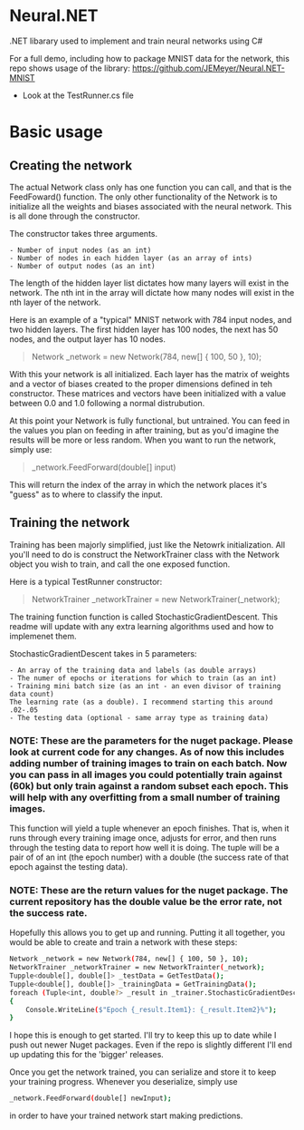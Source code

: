 # Neural.NET
.NET libarary used to implement and train neural networks using C#

For a full demo, including how to package MNIST data for the network, this repo shows usage of the library: https://github.com/JEMeyer/Neural.NET-MNIST
* Look at the TestRunner.cs file

# Basic usage
## Creating the network
The actual Network class only has one function you can call, and that is the FeedFoward() function. The only other functionality of the Network is to initialize all the weights and biases associated with the neural network. This is all done through the constructor.

The constructor takes three arguments.

    - Number of input nodes (as an int)
    - Number of nodes in each hidden layer (as an array of ints)
    - Number of output nodes (as an int)
    
The length of the hidden layer list dictates how many layers will exist in the network. The nth int in the array will dictate how many nodes will exist in the nth layer of the network.

Here is an example of a "typical" MNIST network with 784 input nodes, and two hidden layers. The first hidden layer has 100 nodes, the next has 50 nodes, and the output layer has 10 nodes.
 > Network _network = new Network(784, new[] { 100, 50 }, 10);
 
With this your network is all initialized. Each layer has the matrix of weights and a vector of biases created to the proper dimensions defined in teh constructor. These matrices and vectors have been initialized with a value between 0.0 and 1.0 following a normal distrubution.

At this point your Network is fully functional, but untrained. You can feed in the values you plan on feeding in after training, but as you'd imagine the results will be more or less random. When you want to run the network, simply use:
> _network.FeedForward(double[] input)

This will return the index of the array in which the network places it's "guess" as to where to classify the input.
 
## Training the network

Training has been majorly simplified, just like the Netowrk initialization. All you'll need to do is construct the NetworkTrainer class with the Network object you wish to train, and call the one exposed function.

Here is a typical TestRunner constructor:
> NetworkTrainer _networkTrainer = new NetworkTrainer(_network);

The training function function is called StochasticGradientDescent. This readme will update with any extra learning algorithms used and how to implemenet them.

StochasticGradientDescent takes in 5 parameters:

    - An array of the training data and labels (as double arrays)
    - The numer of epochs or iterations for which to train (as an int)
    - Training mini batch size (as an int - an even divisor of training data count)
    The learning rate (as a double). I recommend starting this around .02-.05
    - The testing data (optional - same array type as training data)
    
### NOTE: These are the parameters for the nuget package. Please look at current code for any changes. As of now this includes adding number of training images to train on each batch. Now you can pass in all images you could potentially train against (60k) but only train against a random subset each epoch. This will help with any overfitting from a small number of training images.

This function will yield a tuple whenever an epoch finishes. That is, when it runs through every training image once, adjusts for error, and then runs through the testing data to report how well it is doing. The tuple will be a pair of of an int (the epoch number) with a double (the success rate of that epoch against the testing data).

### NOTE: These are the return values for the nuget package. The current repository has the double value be the error rate, not the success rate.

Hopefully this allows you to get up and running. Putting it all together, you would be able to create and train a network with these steps:

``` sh
Network _network = new Network(784, new[] { 100, 50 }, 10);
NetworkTrainer _networkTrainer = new NetworkTrainter(_network);
Tupple<double[], double[]> _testData = GetTestData();
Tupple<double[], double[]> _trainingData = GetTrainingData();
foreach (Tuple<int, double?> _result in _trainer.StochasticGradientDescent(_trainingData, 1000, 100, .05, _testingData))
{
    Console.WriteLine($"Epoch {_result.Item1}: {_result.Item2}%");
}
```

I hope this is enough to get started. I'll try to keep this up to date while I push out newer Nuget packages. Even if the repo is slightly different I'll end up updating this for the 'bigger' releases.

Once you get the network trained, you can serialize and store it to keep your training progress. Whenever you deserialize, simply use 
```sh
_network.FeedForward(double[] newInput);
```
in order to have your trained network start making predictions.

